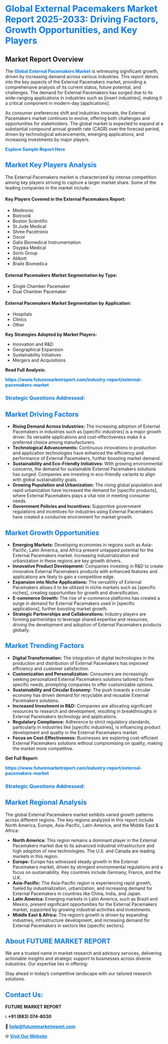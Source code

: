 <h1 style="color: #007BFF;">Global External Pacemakers Market Report 2025-2033: Driving Factors, Growth Opportunities, and Key Players</h1>

<section id="overview">
<h2>Market Report Overview</h2>
<p>The <a href="https://www.futuremarketreport.com/industry-report/external-pacemakers-market" style="color: #007BFF; text-decoration: none;"><strong>Global External Pacemakers Market</strong></a> is witnessing significant growth, driven by increasing demand across various industries. This report delves into the key aspects of the External Pacemakers market, providing a comprehensive analysis of its current status, future potential, and challenges. The demand for External Pacemakers has surged due to its wide-ranging applications in industries such as [insert industries], making it a critical component in modern-day [applications].</p>
<p>As consumer preferences shift and industries innovate, the External Pacemakers market continues to evolve, offering both challenges and opportunities for stakeholders. The global market is expected to expand at a substantial compound annual growth rate (CAGR) over the forecast period, driven by technological advancements, emerging applications, and increasing investments by major players.</p>
</section>

<section id="overview">
<p><a href="https://www.futuremarketreport.com/request-sample/reportId=86155" style="color: #007BFF; text-decoration: none;"><strong>Explore Sample Report Here</strong></a></p>
</section>

<section id="key-players">
<h2 style="color: #007BFF;">Market Key Players Analysis</h2>
<p>The External Pacemakers market is characterized by intense competition among key players striving to capture a larger market share. Some of the leading companies in the market include:</p>
<h4>Key Players Covered in the External Pacemakers Report:</h4>
<ul><li>Medtronic</li><li>Biotronik</li><li>Boston Scientific</li><li>St.Jude Medical</li><li>Shree Pacetronix</li><li>Oscor</li><li>Galix Biomedical Instrumentation</li><li>Osypka Medical</li><li>Sorin Group</li><li>Abbott</li><li>Braile Biomedica</li></ul>
<h4>External Pacemakers Market Segmentation by Type:</h4>
<ul><li>Single Chamber Pacemaker</li><li>Dual Chamber Pacemaker</li></ul>

<h4>External Pacemakers Market Segmentation by Application:</h4>
<ul><li>Hospitals</li><li>Clinics</li><li>Other</li></ul>
<p><strong>Key Strategies Adopted by Market Players:</strong></p>
<ul>
<li>Innovation and R&D</li>
<li>Geographical Expansion</li>
<li>Sustainability Initiatives</li>
<li>Mergers and Acquisitions</li>
</ul>
</section>

<section>
<p><strong>Read Full Analysis: </strong></p><a href="https://www.futuremarketreport.com/industry-report/external-pacemakers-market" style="color: #007BFF; text-decoration: none;"><strong>https://www.futuremarketreport.com/industry-report/external-pacemakers-market</strong></a>
<h3 style="color: #007BFF;">Strategic Questions Addressed:</h3>
</section>

<section id="driving-factors">
<h2 style="color: #007BFF;">Market Driving Factors</h2>
<ul>
<li><strong>Rising Demand Across Industries:</strong> The increasing adoption of External Pacemakers in industries such as [specific industries] is a major growth driver. Its versatile applications and cost-effectiveness make it a preferred choice among manufacturers.</li>
<li><strong>Technological Advancements:</strong> Continuous innovations in production and application technologies have enhanced the efficiency and performance of External Pacemakers, further boosting market demand.</li>
<li><strong>Sustainability and Eco-Friendly Initiatives:</strong> With growing environmental concerns, the demand for sustainable External Pacemakers solutions has surged. Companies are investing in eco-friendly variants to align with global sustainability goals.</li>
<li><strong>Growing Population and Urbanization:</strong> The rising global population and rapid urbanization have increased the demand for [specific products], where External Pacemakers plays a vital role in meeting consumer needs.</li>
<li><strong>Government Policies and Incentives:</strong> Supportive government regulations and incentives for industries using External Pacemakers have created a conducive environment for market growth.</li>
</ul>
</section>

<section id="growth-opportunities">
<h2 style="color: #007BFF;">Market Growth Opportunities</h2>
<ul>
<li><strong>Emerging Markets:</strong> Developing economies in regions such as Asia-Pacific, Latin America, and Africa present untapped potential for the External Pacemakers market. Increasing industrialization and urbanization in these regions are key growth drivers.</li>
<li><strong>Innovative Product Development:</strong> Companies investing in R&D to create innovative External Pacemakers products with enhanced features and applications are likely to gain a competitive edge.</li>
<li><strong>Expansion into Niche Applications:</strong> The versatility of External Pacemakers allows it to be utilized in niche markets such as [specific niches], creating opportunities for growth and diversification.</li>
<li><strong>E-commerce Growth:</strong> The rise of e-commerce platforms has created a surge in demand for External Pacemakers used in [specific applications], further boosting market growth.</li>
<li><strong>Strategic Partnerships and Collaborations:</strong> Industry players are forming partnerships to leverage shared expertise and resources, driving the development and adoption of External Pacemakers products globally.</li>
</ul>
</section>

<section id="trending-factors">
<h2 style="color: #007BFF;">Market Trending Factors</h2>
<ul>
<li><strong>Digital Transformation:</strong> The integration of digital technologies in the production and distribution of External Pacemakers has improved efficiency and customer satisfaction.</li>
<li><strong>Customization and Personalization:</strong> Consumers are increasingly seeking personalized External Pacemakers solutions tailored to their specific needs, prompting companies to offer customizable options.</li>
<li><strong>Sustainability and Circular Economy:</strong> The push towards a circular economy has driven demand for recyclable and reusable External Pacemakers solutions.</li>
<li><strong>Increased Investment in R&D:</strong> Companies are allocating significant resources to research and development, resulting in breakthroughs in External Pacemakers technology and applications.</li>
<li><strong>Regulatory Compliance:</strong> Adherence to strict regulatory standards, particularly in industries like [specific industries], is influencing product development and quality in the External Pacemakers market.</li>
<li><strong>Focus on Cost-Effectiveness:</strong> Businesses are exploring cost-efficient External Pacemakers solutions without compromising on quality, making the market more competitive.</li>
</ul>
</section>

<section>
<p><strong>Get Full Report: </strong></p><a href="https://www.futuremarketreport.com/industry-report/external-pacemakers-market" style="color: #007BFF; text-decoration: none;"><strong>https://www.futuremarketreport.com/industry-report/external-pacemakers-market</strong></a>
<h3 style="color: #007BFF;">Strategic Questions Addressed:</h3>
</section>


<section id="regional-analysis">
<h2 style="color: #007BFF;">Market Regional Analysis</h2>
<p>The global External Pacemakers market exhibits varied growth patterns across different regions. The key regions analyzed in this report include North America, Europe, Asia-Pacific, Latin America, and the Middle East & Africa:</p>
<ul>
<li><strong>North America:</strong> This region remains a dominant player in the External Pacemakers market due to its advanced industrial infrastructure and high adoption of new technologies. The U.S. and Canada are leading markets in this region.</li>
<li><strong>Europe:</strong> Europe has witnessed steady growth in the External Pacemakers market, driven by stringent environmental regulations and a focus on sustainability. Key countries include Germany, France, and the U.K.</li>
<li><strong>Asia-Pacific:</strong> The Asia-Pacific region is experiencing rapid growth, fueled by industrialization, urbanization, and increasing demand for External Pacemakers in countries like China, India, and Japan.</li>
<li><strong>Latin America:</strong> Emerging markets in Latin America, such as Brazil and Mexico, present significant opportunities for the External Pacemakers market, supported by growing industrial activities and investments.</li>
<li><strong>Middle East & Africa:</strong> The region’s growth is driven by expanding industries, infrastructure development, and increasing demand for External Pacemakers in sectors like [specific sectors].</li>
</ul>
</section>

<footer>
<h2 style="color: #007BFF;">About FUTURE MARKET REPORT</h2>
<p>We are a trusted name in market research and advisory services, delivering actionable insights and strategic support to businesses across diverse industries. Our expertise lies in offering:</p>

<p>Stay ahead in today’s competitive landscape with our tailored research solutions.</p>

<h2 style="color: #007BFF;">Contact Us:</h2>
<p><strong>FUTURE MARKET REPORT</strong></p>
<p>📞 <strong>+91 (883) 074-8030</strong></p>
<p>📧 <strong><a href="mailto:help@futuremarketreport.com" style="color: #007BFF;">help@futuremarketreport.com</a></strong></p>
<p>🌐 <strong><a href="https://www.futuremarketreport.com/" style="color: #007BFF;">Visit Our Website</a></strong></p>
</footer>